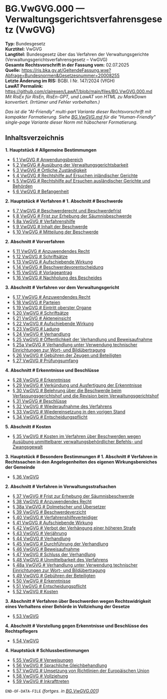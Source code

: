 # BG.VwGVG.000 — Verwaltungsgerichtsverfahrensgesetz (VwGVG)
**Typ:** Bundesgesetz  
**Kurztitel:** VwGVG  
**Langtitel:** Bundesgesetz über das Verfahren der Verwaltungsgerichte (Verwaltungsgerichtsverfahrensgesetz – VwGVG)  
**Gesamte Rechtsvorschrift in der Fassung vom:** 02.07.2025  
**Quelle:** https://ris.bka.gv.at/GeltendeFassung.wxe?Abfrage=Bundesnormen&Gesetzesnummer=20008255  
**Letzte Änderung im RIS:** BGBl. I Nr. 147/2024 (VfGH)  
**LawAT Permalink:** https://github.com/clairexen/LawAT/blob/main/files/BG.VwGVG.000.md  
*Mit RisEx für RisEn, RisEn-GPT, und LawAT von HTML zu MarkDown konvertiert. (Irrtümer und Fehler vorbehalten.)*

*Das ist die "AI-Friendly" multi-part Variante dieser Rechtsvorschrift mit kompakter Formatierung. Siehe [BG.VwGVG.md](BG.VwGVG.md) für die "Human-Friendly" single-page Variante dieser Norm mit hübscherer Formatierung.*

## Inhaltsverzeichnis

**1. Hauptstück # Allgemeine Bestimmungen**  
* [§ 1 VwGVG # Anwendungsbereich](BG.VwGVG.001.md#-1-vwgvg--anwendungsbereich)  
* [§ 2 VwGVG # Ausübung der Verwaltungsgerichtsbarkeit](BG.VwGVG.001.md#-2-vwgvg--ausübung-der-verwaltungsgerichtsbarkeit)  
* [§ 3 VwGVG # Örtliche Zuständigkeit](BG.VwGVG.001.md#-3-vwgvg--örtliche-zuständigkeit)  
* [§ 4 VwGVG # Rechtshilfe auf Ersuchen inländischer Gerichte](BG.VwGVG.001.md#-4-vwgvg--rechtshilfe-auf-ersuchen-inländischer-gerichte)  
* [§ 5 VwGVG # Rechtshilfe auf Ersuchen ausländischer Gerichte und Behörden](BG.VwGVG.001.md#-5-vwgvg--rechtshilfe-auf-ersuchen-ausländischer-gerichte-und-behörden)  
* [§ 6 VwGVG # Befangenheit](BG.VwGVG.001.md#-6-vwgvg--befangenheit)

**2. Hauptstück # Verfahren # 1. Abschnitt # Beschwerde**  
* [§ 7 VwGVG # Beschwerderecht und Beschwerdefrist](BG.VwGVG.001.md#-7-vwgvg--beschwerderecht-und-beschwerdefrist)  
* [§ 8 VwGVG # Frist zur Erhebung der Säumnisbeschwerde](BG.VwGVG.001.md#-8-vwgvg--frist-zur-erhebung-der-säumnisbeschwerde)  
* [§ 8a VwGVG # Verfahrenshilfe](BG.VwGVG.001.md#-8a-vwgvg--verfahrenshilfe)  
* [§ 9 VwGVG # Inhalt der Beschwerde](BG.VwGVG.001.md#-9-vwgvg--inhalt-der-beschwerde)  
* [§ 10 VwGVG # Mitteilung der Beschwerde](BG.VwGVG.001.md#-10-vwgvg--mitteilung-der-beschwerde)

**2. Abschnitt # Vorverfahren**  
* [§ 11 VwGVG # Anzuwendendes Recht](BG.VwGVG.001.md#-11-vwgvg--anzuwendendes-recht)  
* [§ 12 VwGVG # Schriftsätze](BG.VwGVG.001.md#-12-vwgvg--schriftsätze)  
* [§ 13 VwGVG # Aufschiebende Wirkung](BG.VwGVG.001.md#-13-vwgvg--aufschiebende-wirkung)  
* [§ 14 VwGVG # Beschwerdevorentscheidung](BG.VwGVG.001.md#-14-vwgvg--beschwerdevorentscheidung)  
* [§ 15 VwGVG # Vorlageantrag](BG.VwGVG.001.md#-15-vwgvg--vorlageantrag)  
* [§ 16 VwGVG # Nachholung des Bescheides](BG.VwGVG.001.md#-16-vwgvg--nachholung-des-bescheides)

**3. Abschnitt # Verfahren vor dem Verwaltungsgericht**  
* [§ 17 VwGVG # Anzuwendendes Recht](BG.VwGVG.002.md#-17-vwgvg--anzuwendendes-recht)  
* [§ 18 VwGVG # Parteien](BG.VwGVG.002.md#-18-vwgvg--parteien)  
* [§ 19 VwGVG # Eintritt oberster Organe](BG.VwGVG.002.md#-19-vwgvg--eintritt-oberster-organe)  
* [§ 20 VwGVG # Schriftsätze](BG.VwGVG.002.md#-20-vwgvg--schriftsätze)  
* [§ 21 VwGVG # Akteneinsicht](BG.VwGVG.002.md#-21-vwgvg--akteneinsicht)  
* [§ 22 VwGVG # Aufschiebende Wirkung](BG.VwGVG.002.md#-22-vwgvg--aufschiebende-wirkung)  
* [§ 23 VwGVG # Ladung](BG.VwGVG.002.md#-23-vwgvg--ladung)  
* [§ 24 VwGVG # Verhandlung](BG.VwGVG.002.md#-24-vwgvg--verhandlung)  
* [§ 25 VwGVG # Öffentlichkeit der Verhandlung und Beweisaufnahme](BG.VwGVG.002.md#-25-vwgvg--öffentlichkeit-der-verhandlung-und-beweisaufnahme)  
* [§ 25a VwGVG # Verhandlung unter Verwendung technischer Einrichtungen zur Wort- und Bildübertragung](BG.VwGVG.002.md#-25a-vwgvg--verhandlung-unter-verwendung-technischer-einrichtungen-zur-wort--und-bildübertragung)  
* [§ 26 VwGVG # Gebühren der Zeugen und Beteiligten](BG.VwGVG.002.md#-26-vwgvg--gebühren-der-zeugen-und-beteiligten)  
* [§ 27 VwGVG # Prüfungsumfang](BG.VwGVG.002.md#-27-vwgvg--prüfungsumfang)

**4. Abschnitt # Erkenntnisse und Beschlüsse**  
* [§ 28 VwGVG # Erkenntnisse](BG.VwGVG.003.md#-28-vwgvg--erkenntnisse)  
* [§ 29 VwGVG # Verkündung und Ausfertigung der Erkenntnisse](BG.VwGVG.003.md#-29-vwgvg--verkündung-und-ausfertigung-der-erkenntnisse)  
* [§ 30 VwGVG # Belehrung über die Beschwerde beim Verfassungsgerichtshof und die Revision beim Verwaltungsgerichtshof](BG.VwGVG.003.md#-30-vwgvg--belehrung-über-die-beschwerde-beim-verfassungsgerichtshof-und-die-revision-beim-verwaltungsgerichtshof)  
* [§ 31 VwGVG # Beschlüsse](BG.VwGVG.003.md#-31-vwgvg--beschlüsse)  
* [§ 32 VwGVG # Wiederaufnahme des Verfahrens](BG.VwGVG.003.md#-32-vwgvg--wiederaufnahme-des-verfahrens)  
* [§ 33 VwGVG # Wiedereinsetzung in den vorigen Stand](BG.VwGVG.003.md#-33-vwgvg--wiedereinsetzung-in-den-vorigen-stand)  
* [§ 34 VwGVG # Entscheidungspflicht](BG.VwGVG.003.md#-34-vwgvg--entscheidungspflicht)

**5. Abschnitt # Kosten**  
* [§ 35 VwGVG # Kosten im Verfahren über Beschwerden wegen Ausübung unmittelbarer verwaltungsbehördlicher Befehls- und Zwangsgewalt](BG.VwGVG.003.md#-35-vwgvg--kosten-im-verfahren-über-beschwerden-wegen-ausübung-unmittelbarer-verwaltungsbehördlicher-befehls--und-zwangsgewalt)

**3. Hauptstück # Besondere Bestimmungen # 1. Abschnitt # Verfahren in Rechtssachen in den Angelegenheiten des eigenen Wirkungsbereiches der Gemeinde**  
* [§ 36 VwGVG](BG.VwGVG.003.md#-36-vwgvg)

**2. Abschnitt # Verfahren in Verwaltungsstrafsachen**  
* [§ 37 VwGVG # Frist zur Erhebung der Säumnisbeschwerde](BG.VwGVG.004.md#-37-vwgvg--frist-zur-erhebung-der-säumnisbeschwerde)  
* [§ 38 VwGVG # Anzuwendendes Recht](BG.VwGVG.004.md#-38-vwgvg--anzuwendendes-recht)  
* [§ 38a VwGVG # Dolmetscher und Übersetzer](BG.VwGVG.004.md#-38a-vwgvg--dolmetscher-und-übersetzer)  
* [§ 39 VwGVG # Beschwerdeverzicht](BG.VwGVG.004.md#-39-vwgvg--beschwerdeverzicht)  
* [§ 40 VwGVG # Verfahrenshilfeverteidiger](BG.VwGVG.004.md#-40-vwgvg--verfahrenshilfeverteidiger)  
* [§ 41 VwGVG # Aufschiebende Wirkung](BG.VwGVG.004.md#-41-vwgvg--aufschiebende-wirkung)  
* [§ 42 VwGVG # Verbot der Verhängung einer höheren Strafe](BG.VwGVG.004.md#-42-vwgvg--verbot-der-verhängung-einer-höheren-strafe)  
* [§ 43 VwGVG # Verjährung](BG.VwGVG.004.md#-43-vwgvg--verjährung)  
* [§ 44 VwGVG # Verhandlung](BG.VwGVG.004.md#-44-vwgvg--verhandlung)  
* [§ 45 VwGVG # Durchführung der Verhandlung](BG.VwGVG.004.md#-45-vwgvg--durchführung-der-verhandlung)  
* [§ 46 VwGVG # Beweisaufnahme](BG.VwGVG.004.md#-46-vwgvg--beweisaufnahme)  
* [§ 47 VwGVG # Schluss der Verhandlung](BG.VwGVG.004.md#-47-vwgvg--schluss-der-verhandlung)  
* [§ 48 VwGVG # Unmittelbarkeit des Verfahrens](BG.VwGVG.004.md#-48-vwgvg--unmittelbarkeit-des-verfahrens)  
* [§ 48a VwGVG # Verhandlung unter Verwendung technischer Einrichtungen zur Wort- und Bildübertragung](BG.VwGVG.004.md#-48a-vwgvg--verhandlung-unter-verwendung-technischer-einrichtungen-zur-wort--und-bildübertragung)  
* [§ 49 VwGVG # Gebühren der Beteiligten](BG.VwGVG.004.md#-49-vwgvg--gebühren-der-beteiligten)  
* [§ 50 VwGVG # Erkenntnisse](BG.VwGVG.004.md#-50-vwgvg--erkenntnisse)  
* [§ 51 VwGVG # Entscheidungspflicht](BG.VwGVG.004.md#-51-vwgvg--entscheidungspflicht)  
* [§ 52 VwGVG # Kosten](BG.VwGVG.004.md#-52-vwgvg--kosten)

**3. Abschnitt # Verfahren über Beschwerden wegen Rechtswidrigkeit eines Verhaltens einer Behörde in Vollziehung der Gesetze**  
* [§ 53 VwGVG](BG.VwGVG.004.md#-53-vwgvg)

**4. Abschnitt # Vorstellung gegen Erkenntnisse und Beschlüsse des Rechtspflegers**  
* [§ 54 VwGVG](BG.VwGVG.004.md#-54-vwgvg)

**4. Hauptstück # Schlussbestimmungen**  
* [§ 55 VwGVG # Verweisungen](BG.VwGVG.004.md#-55-vwgvg--verweisungen)  
* [§ 56 VwGVG # Sprachliche Gleichbehandlung](BG.VwGVG.004.md#-56-vwgvg--sprachliche-gleichbehandlung)  
* [§ 57 VwGVG # Umsetzung von Richtlinien der Europäischen Union](BG.VwGVG.004.md#-57-vwgvg--umsetzung-von-richtlinien-der-europäischen-union)  
* [§ 58 VwGVG # Vollziehung](BG.VwGVG.004.md#-58-vwgvg--vollziehung)  
* [§ 59 VwGVG # Inkrafttreten](BG.VwGVG.004.md#-59-vwgvg--inkrafttreten)

`END-OF-DATA-FILE` *(fortges. in [BG.VwGVG.001](BG.VwGVG.001.md))*
